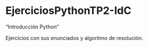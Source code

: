 # EjerciciosPythonTP2-IdC

“Introducción Python”

Ejercicios con sus enunciados y algoritmo de resolución.
